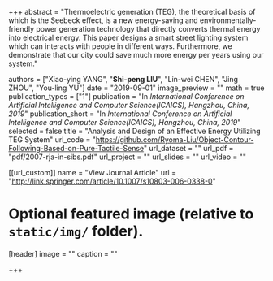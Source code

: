 +++
abstract = "Thermoelectric generation (TEG), the theoretical basis of which is the Seebeck effect, is a new energy-saving and environmentally-friendly power generation technology that directly converts thermal energy into electrical energy.  This paper designs a smart street lighting system which can interacts with people in different ways. Furthermore, we demonstrate that our city could save much more energy per years using our system."

authors = ["Xiao-ying YANG", "<strong>Shi-peng LIU</strong>", "Lin-wei CHEN", "Jing ZHOU", "You-ling YU"]
date = "2019-09-01"
image_preview = ""
math = true
publication_types = ["1"]
publication = "In *International Conference on Artificial Intelligence and Computer Science(ICAICS), Hangzhou, China, 2019*"
publication_short = "In *International Conference on Artificial Intelligence and Computer Science(ICAICS), Hangzhou, China, 2019*"
selected = false
title = "Analysis and Design of an Effective Energy Utilizing TEG System"
url_code = "https://github.com/Ryoma-Liu/Object-Contour-Following-Based-on-Pure-Tactile-Sense"
url_dataset = ""
url_pdf = "pdf/2007-rja-in-sibs.pdf"
url_project = ""
url_slides = ""
url_video = ""

[[url_custom]]
name = "View Journal Article"
url = "http://link.springer.com/article/10.1007/s10803-006-0338-0"

# Optional featured image (relative to `static/img/` folder).
[header]
image = ""
caption = ""

+++
